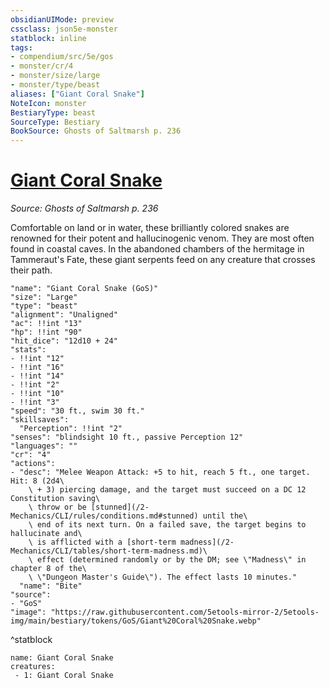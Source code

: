 ```yaml
---
obsidianUIMode: preview
cssclass: json5e-monster
statblock: inline
tags:
- compendium/src/5e/gos
- monster/cr/4
- monster/size/large
- monster/type/beast
aliases: ["Giant Coral Snake"]
NoteIcon: monster
BestiaryType: beast
SourceType: Bestiary
BookSource: Ghosts of Saltmarsh p. 236
---
```

# [Giant Coral Snake](2-Mechanics\CLI\bestiary\beast/giant-coral-snake-gos.md)
*Source: Ghosts of Saltmarsh p. 236*  

Comfortable on land or in water, these brilliantly colored snakes are renowned for their potent and hallucinogenic venom. They are most often found in coastal caves. In the abandoned chambers of the hermitage in Tammeraut's Fate, these giant serpents feed on any creature that crosses their path.

```statblock
"name": "Giant Coral Snake (GoS)"
"size": "Large"
"type": "beast"
"alignment": "Unaligned"
"ac": !!int "13"
"hp": !!int "90"
"hit_dice": "12d10 + 24"
"stats":
- !!int "12"
- !!int "16"
- !!int "14"
- !!int "2"
- !!int "10"
- !!int "3"
"speed": "30 ft., swim 30 ft."
"skillsaves":
  "Perception": !!int "2"
"senses": "blindsight 10 ft., passive Perception 12"
"languages": ""
"cr": "4"
"actions":
- "desc": "Melee Weapon Attack: +5 to hit, reach 5 ft., one target. Hit: 8 (2d4\
    \ + 3) piercing damage, and the target must succeed on a DC 12 Constitution saving\
    \ throw or be [stunned](/2-Mechanics/CLI/rules/conditions.md#stunned) until the\
    \ end of its next turn. On a failed save, the target begins to hallucinate and\
    \ is afflicted with a [short-term madness](/2-Mechanics/CLI/tables/short-term-madness.md)\
    \ effect (determined randomly or by the DM; see \"Madness\" in chapter 8 of the\
    \ \"Dungeon Master's Guide\"). The effect lasts 10 minutes."
  "name": "Bite"
"source":
- "GoS"
"image": "https://raw.githubusercontent.com/5etools-mirror-2/5etools-img/main/bestiary/tokens/GoS/Giant%20Coral%20Snake.webp"
```
^statblock

```encounter-table
name: Giant Coral Snake
creatures:
 - 1: Giant Coral Snake
```
